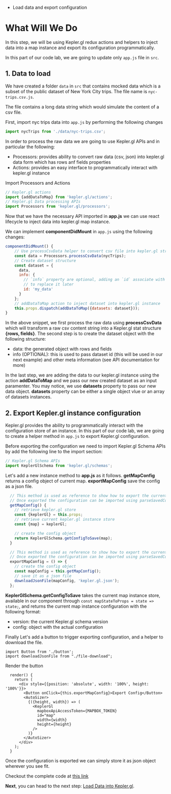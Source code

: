 <!-- INJECT:"KeplerglLoadData" heading -->

<ul class='insert learning-objectives'>
  <li>Load data and export configuration</li>
</ul>

# What Will We Do
In this step, we will be using Kepler.gl redux actions and helpers to inject data into a map instance 
and export its configuration programmatically.

In this part of our code lab, we are going to update only `app.js` file in `src`.

## 1. Data to load
We have created a folder `data` in `src` that contains mocked data which is a subset of the public dataset of 
New York City trips. The file name is `nyc-trips.csv.js`.

The file contains a long data string which would simulate the content of a csv file.

First, import nyc trips data into `app.js` by performing the following changes
```js
import nycTrips from './data/nyc-trips.csv';
```

In order to process the raw data we are going to use Kepler.gl APIs and in particular the following:
- Processors: provides ability to convert raw data (csv, json) into kepler.gl data form which has rows anf fields properties
- Actions: provides an easy interface to programmatically interact with kepler.gl instance

Import Processors and Actions
```js
// Kepler.gl actions
import {addDataToMap} from 'kepler.gl/actions';
// Kepler.gl Data processing APIs
import Processors from 'kepler.gl/processors';
```

Now that we have the necessary API imported in __app.js__ we can use react lifecycle to inject
data into kepler.gl map instance.

We can implement __componentDidMount__ in `app.js` using the following changes:
```js
componentDidMount() {
	// Use processCsvData helper to convert csv file into kepler.gl structure {fields, rows}
    const data = Processors.processCsvData(nycTrips);
    // Create dataset structure
    const dataset = {
      data,
      info: {
        // `info` property are optional, adding an `id` associate with this dataset makes it easier
        // to replace it later
        id: 'my_data'
      }
    };
    // addDataToMap action to inject dataset into kepler.gl instance
    this.props.dispatch(addDataToMap({datasets: dataset}));
}
```

In the above snippet, we first process the raw data using __processCsvData__ which will transform a raw csv content string into a Kepler.gl
stat structure __{rows, fields}__. The second step is to create the dataset object with the following structure:
- data: the generated object with rows and fields
- info (OPTIONAL): this is used to pass dataset id (this will be used in our next example) and other meta information (see API documentation for more)

In the last step, we are adding the data to our kepler.gl instance using the action __addDataToMap__ and we pass our new created dataset as an input paramenter.
You may notice, we use __datasets__ property to pass our new data object. __datasets__ property can be either a single object vlue or an array of datasets instances.

## 2. Export Kepler.gl instance configuration
Kepler.gl provides the ability to programmatically interact with the configuration store of an instance. In this part of our code lab, we are going to create a 
helper method in `app.js` to export Kepler.gl configuration. 

Before exporting the configuration we need to import Kepler.gl Schema APIs by add the following line to the import section:
```js
// Kepler.gl Schema APIs
import KeplerGlSchema from 'kepler.gl/schemas';
```

Let's add a new instance method to __app.js__ as it follows. __getMapConfig__ returns a config object of current map. __exportMapConfig__ save the config as a json file.

```js
  // This method is used as reference to show how to export the current kepler.gl instance configuration
  // Once exported the configuration can be imported using parseSavedConfig or load method from KeplerGlSchema
  getMapConfig() {
    // retrieve kepler.gl store
    const {keplerGl} = this.props;
    // retrieve current kepler.gl instance store
    const {map} = keplerGl;

    // create the config object
    return KeplerGlSchema.getConfigToSave(map);
  }

  // This method is used as reference to show how to export the current kepler.gl instance configuration
  // Once exported the configuration can be imported using parseSavedConfig or load method from KeplerGlSchema
  exportMapConfig = () => {
    // create the config object
    const mapConfig = this.getMapConfig();
    // save it as a json file
    downloadJsonFile(mapConfig, 'kepler.gl.json');
  };
```

__KeplerGlSchema.getConfigToSave__ takes the current map instance store, available in our component through `const mapStateToProps = state => state;`, and returns
the current map instance configuration with the following format:
- version: the current Kepler.gl schema version
- config: object with the actual configuration

Finally Let's add a button to trigger exporting configuration, and a helper to download the file.
```
import Button from './button';
import downloadJsonFile from "./file-download";
```

Render the button

```
  render() {
    return (
      <div style={{position: 'absolute', width: '100%', height: '100%'}}>
        <Button onClick={this.exportMapConfig}>Export Config</Button>
        <AutoSizer>
          {({height, width}) => (
            <KeplerGl
              mapboxApiAccessToken={MAPBOX_TOKEN}
              id="map"
              width={width}
              height={height}
            />
          )}
        </AutoSizer>
      </div>
    );
  }

```

Once the configuration is exported we can simply store it as json object wherever you see fit.

Checkout the complete code at [this link](https://github.com/uber-common/vis-academy/blob/kepler.gl/src/demos/kepler.gl/1-load-data/src/app.js)

__Next__, you can head to the next step:
[Load Data into Kepler.gl](#/kepler.gl/3-load-config).
